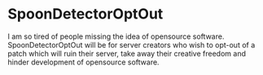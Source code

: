 # SpoonDetectorOptOut

I am so tired of people missing the idea of opensource software. SpoonDetectorOptOut will be for server creators who wish to opt-out of a patch which will ruin their server, take away their creative freedom and hinder development of opensource software.
